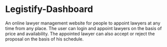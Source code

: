 # Legistify-Dashboard
An online lawyer management website for people to appoint lawyers at any time from any place. The user can login and appoint lawyers on the basis of price and availability. The appointed lawyer can also accept or reject the proposal on the basis of his schedule. 
